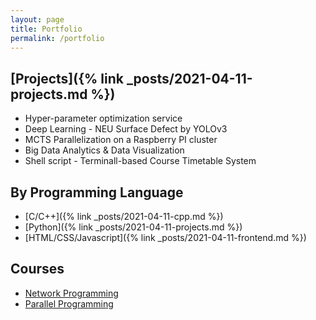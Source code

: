 ```yaml
---
layout: page
title: Portfolio
permalink: /portfolio
---
```


## [Projects]({% link _posts/2021-04-11-projects.md %})
* Hyper-parameter optimization service
* Deep Learning - NEU Surface Defect by YOLOv3
* MCTS Parallelization on a Raspberry PI cluster
* Big Data Analytics & Data Visualization
* Shell script - Terminall-based Course Timetable System

## By Programming Language
* [C/C++]({% link _posts/2021-04-11-cpp.md %}) 
* [Python]({% link _posts/2021-04-11-projects.md %})
* [HTML/CSS/Javascript]({% link _posts/2021-04-11-frontend.md %})

## Courses
* [Network Programming](https://github.com/cysun0226/network-programming)
* [Parallel Programming](https://github.com/cysun0226/parallel-programming)
